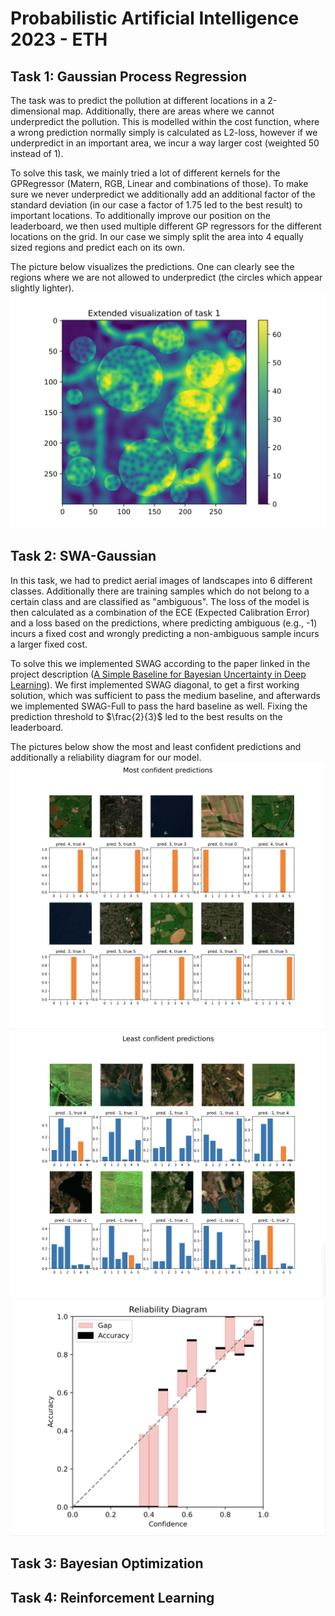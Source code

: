 # Probabilistic Artificial Intelligence 2023 - ETH

## Task 1: Gaussian Process Regression

The task was to predict the pollution at different locations in a 2-dimensional map. Additionally, there are areas where we cannot underpredict the pollution.
This is modelled within the cost function, where a wrong prediction normally simply is calculated as L2-loss, however if we underpredict in an important area, we incur a way larger cost (weighted 50 instead of 1).

To solve this task, we mainly tried a lot of different kernels for the GPRegressor (Matern, RGB, Linear and combinations of those).
To make sure we never underpredict we additionally add an additional factor of the standard deviation (in our case a factor of 1.75 led to the best result) to important locations.
To additionally improve our position on the leaderboard, we then used multiple different GP regressors for the different locations on the grid.
In our case we simply split the area into 4 equally sized regions and predict each on its own.

The picture below visualizes the predictions. One can clearly see the regions where we are not allowed to underpredict (the circles which appear slightly lighter).
![](./task1/extended_evaluation.png "Visualization of the predictions")

## Task 2: SWA-Gaussian

In this task, we had to predict aerial images of landscapes into 6 different classes. Additionally there are training samples which do not belong to a certain class and are classified as "ambiguous".
The loss of the model is then calculated as a combination of the ECE (Expected Calibration Error) and a loss based on the predictions, where predicting ambiguous (e.g., -1) incurs a fixed cost and wrongly predicting a non-ambiguous sample incurs a larger fixed cost.

To solve this we implemented SWAG according to the paper linked in the project description ([A Simple Baseline for Bayesian Uncertainty in Deep Learning](https://arxiv.org/pdf/1902.02476.pdf)).
We first implemented SWAG diagonal, to get a first working solution, which was sufficient to pass the medium baseline, and afterwards we implemented SWAG-Full to pass the hard baseline as well.
Fixing the prediction threshold to $\frac{2}{3}$ led to the best results on the leaderboard.

The pictures below show the most and least confident predictions and additionally a reliability diagram for our model.
![](./task2/examples_most_confident.png "Visualization of the most confident predictions")
![](./task2/examples_least_confident.png "Visualization of the least confident predictions")
![](./task2/reliability_diagram.png "Reliability diagram")

## Task 3: Bayesian Optimization

## Task 4: Reinforcement Learning
